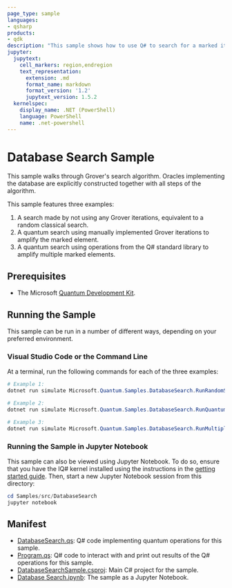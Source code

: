 ```yaml
---
page_type: sample
languages:
- qsharp
products:
- qdk
description: "This sample shows how to use Q# to search for a marked item with Grover's algorithm."
jupyter:
  jupytext:
    cell_markers: region,endregion
    text_representation:
      extension: .md
      format_name: markdown
      format_version: '1.2'
      jupytext_version: 1.5.2
  kernelspec:
    display_name: .NET (PowerShell)
    language: PowerShell
    name: .net-powershell
---
```


# Database Search Sample

This sample walks through Grover's search algorithm.
Oracles implementing the database are explicitly constructed together with all steps of the algorithm.

This sample features three examples:

1. A search made by not using any Grover iterations, equivalent to a random classical search.
2. A quantum search using manually implemented Grover iterations to amplify the marked element.
3. A quantum search using operations from the Q# standard library to amplify multiple marked elements.

## Prerequisites

- The Microsoft [Quantum Development Kit](https://docs.microsoft.com/azure/quantum/install-overview-qdk/).

## Running the Sample

This sample can be run in a number of different ways, depending on your preferred environment.

### Visual Studio Code or the Command Line

At a terminal, run the following commands for each of the three examples:

```powershell
# Example 1:
dotnet run simulate Microsoft.Quantum.Samples.DatabaseSearch.RunRandomSearch

# Example 2:
dotnet run simulate Microsoft.Quantum.Samples.DatabaseSearch.RunQuantumSearch

# Example 3:
dotnet run simulate Microsoft.Quantum.Samples.DatabaseSearch.RunMultipleQuantumSearch
```

### Running the Sample in Jupyter Notebook

This sample can also be viewed using Jupyter Notebook.
To do so, ensure that you have the IQ# kernel installed using the instructions in the [getting started guide](https://docs.microsoft.com/azure/quantum/install-jupyter-qdk).
Then, start a new Jupyter Notebook session from this directory:

```powershell
cd Samples/src/DatabaseSearch
jupyter notebook
```

## Manifest

- [DatabaseSearch.qs](./DatabaseSearch.qs): Q# code implementing quantum operations for this sample.
- [Program.qs](./Program.qs): Q# code to interact with and print out results of the Q# operations for this sample.
- [DatabaseSearchSample.csproj](./DatabaseSearchSample.csproj): Main C# project for the sample.
- [Database Search.ipynb](./Database%20Search.ipynb): The sample as a Jupyter Notebook.
